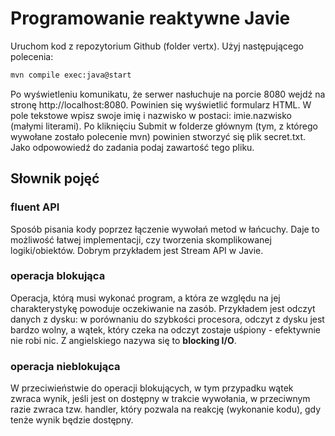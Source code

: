 # Programowanie reaktywne Javie

Uruchom kod z repozytorium Github (folder vertx). Użyj następującego polecenia: 
```bash
mvn compile exec:java@start
```
Po wyświetleniu komunikatu, że serwer nasłuchuje na porcie 8080 wejdź na stronę http://localhost:8080. Powinien się wyświetlić formularz HTML. W pole tekstowe wpisz swoje imię i nazwisko w postaci: imie.nazwisko (małymi literami). Po kliknięciu Submit w folderze głównym (tym, z którego wywołane zostało polecenie mvn) powinien stworzyć się plik secret.txt. Jako odpowowiedź do zadania podaj zawartość tego pliku.

## Słownik pojęć

### fluent API

Sposób pisania kody poprzez łączenie wywołań metod w łańcuchy.  Daje to możliwość łatwej implementacji,  czy tworzenia skomplikowanej logiki/obiektów. Dobrym przykładem jest 
Stream API w Javie.

### operacja blokująca

Operacja, którą musi wykonać program, a która ze względu na jej charakterystykę powoduje oczekiwanie na zasób. Przykładem jest odczyt danych z dysku: w porównaniu do szybkości procesora, odczyt z dysku jest bardzo wolny, a wątek, który czeka na odczyt zostaje uśpiony - efektywnie nie robi nic. Z angielskiego nazywa się to **blocking I/O**.

### operacja nieblokująca

W przeciwieństwie do operacji blokujących, w tym przypadku wątek zwraca wynik, jeśli jest on dostępny w trakcie wywołania, w przeciwnym razie zwraca tzw. handler, który pozwala na reakcję (wykonanie kodu), gdy tenże wynik będzie dostępny.